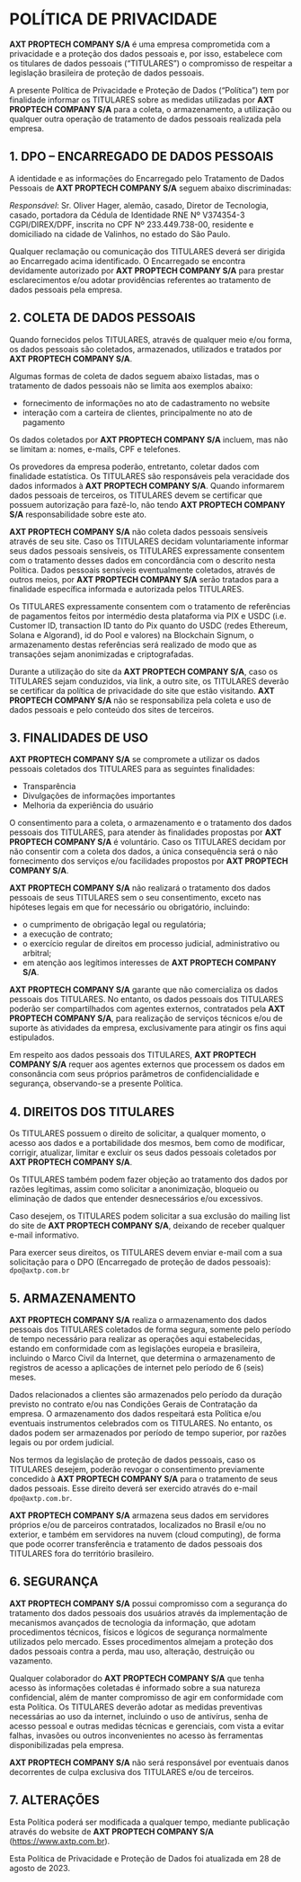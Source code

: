 # POLÍTICA DE PRIVACIDADE

**AXT PROPTECH COMPANY S/A** é uma empresa comprometida com a privacidade e a proteção dos dados pessoais e, por isso, estabelece com os titulares de dados pessoais (“TITULARES”) o compromisso de respeitar a legislação brasileira de proteção de dados pessoais.

A presente Política de Privacidade e Proteção de Dados (“Política”) tem por finalidade informar os TITULARES sobre as medidas utilizadas por **AXT PROPTECH COMPANY S/A** para a coleta, o armazenamento, a utilização ou qualquer outra operação de tratamento de dados pessoais realizada pela empresa.

## 1. DPO – ENCARREGADO DE DADOS PESSOAIS

A identidade e as informações do Encarregado pelo Tratamento de Dados Pessoais de **AXT PROPTECH COMPANY S/A** seguem abaixo discriminadas:

_Responsável_: Sr. Oliver Hager, alemão, casado, Diretor de Tecnologia, casado, portadora da Cédula de Identidade RNE Nº V374354-3 CGPI/DIREX/DPF, inscrita no CPF Nº 233.449.738-00, residente e domiciliado na cidade de Valinhos, no estado do São Paulo.

Qualquer reclamação ou comunicação dos TITULARES deverá ser dirigida ao Encarregado acima identificado. O Encarregado se encontra devidamente autorizado por **AXT PROPTECH COMPANY S/A** para prestar esclarecimentos e/ou adotar providências referentes ao tratamento de dados pessoais pela empresa.

## 2. COLETA DE DADOS PESSOAIS

Quando fornecidos pelos TITULARES, através de qualquer meio e/ou forma, os dados pessoais são coletados, armazenados, utilizados e tratados por **AXT PROPTECH COMPANY S/A**.

Algumas formas de coleta de dados seguem abaixo listadas, mas o tratamento de dados pessoais não se limita aos exemplos abaixo:

- fornecimento de informações no ato de cadastramento no website
- interação com a carteira de clientes, principalmente no ato de pagamento

Os dados coletados por **AXT PROPTECH COMPANY S/A** incluem, mas não se limitam a: nomes, e-mails, CPF e telefones.

Os provedores da empresa poderão, entretanto, coletar dados com finalidade estatística. Os TITULARES são responsáveis pela veracidade dos dados informados à **AXT PROPTECH COMPANY S/A**. Quando informarem dados pessoais de terceiros, os TITULARES devem se certificar que possuem autorização para fazê-lo, não tendo **AXT PROPTECH COMPANY S/A** responsabilidade sobre este ato.

**AXT PROPTECH COMPANY S/A** não coleta dados pessoais sensíveis através de seu site. Caso os TITULARES decidam voluntariamente informar seus dados pessoais sensíveis, os TITULARES expressamente consentem com o tratamento desses dados em concordância com o descrito nesta Política. Dados pessoais sensíveis eventualmente coletados, através de outros meios, por **AXT PROPTECH COMPANY S/A** serão tratados para a finalidade específica informada e autorizada pelos TITULARES.

Os TITULARES expressamente consentem com o tratamento de referências de pagamentos feitos por intermédio desta plataforma via PIX e USDC (i.e. Customer ID, transaction ID tanto do Pix quanto do USDC (redes Ethereum, Solana e Algorand), id do Pool e valores) na Blockchain Signum, o armazenamento destas referências será realizado de modo que as transações sejam anonimizadas e criptografadas.

Durante a utilização do site da **AXT PROPTECH COMPANY S/A**, caso os TITULARES sejam conduzidos, via link, a outro site, os TITULARES deverão se certificar da política de privacidade do site que estão visitando. **AXT PROPTECH COMPANY S/A** não se responsabiliza pela coleta e uso de dados pessoais e pelo conteúdo dos sites de terceiros.

## 3. FINALIDADES DE USO

**AXT PROPTECH COMPANY S/A** se compromete a utilizar os dados pessoais coletados dos TITULARES para as seguintes finalidades:

- Transparência
- Divulgações de informações importantes
- Melhoria da experiência do usuário

O consentimento para a coleta, o armazenamento e o tratamento dos dados pessoais dos TITULARES, para atender às finalidades propostas por **AXT PROPTECH COMPANY S/A** é voluntário. Caso os TITULARES decidam por não consentir com a coleta dos dados, a única consequência será o não fornecimento dos serviços e/ou facilidades propostos por **AXT PROPTECH COMPANY S/A**.

**AXT PROPTECH COMPANY S/A** não realizará o tratamento dos dados pessoais de seus TITULARES sem o seu consentimento, exceto nas hipóteses legais em que for necessário ou obrigatório, incluindo:

- o cumprimento de obrigação legal ou regulatória;
- a execução de contrato;
- o exercício regular de direitos em processo judicial, administrativo ou arbitral;
- em atenção aos legítimos interesses de **AXT PROPTECH COMPANY S/A**.

**AXT PROPTECH COMPANY S/A** garante que não comercializa os dados pessoais dos TITULARES. No entanto, os dados pessoais dos TITULARES poderão ser compartilhados com agentes externos, contratados pela **AXT PROPTECH COMPANY S/A**, para realização de serviços técnicos e/ou de suporte às atividades da empresa, exclusivamente para atingir os fins aqui estipulados.

Em respeito aos dados pessoais dos TITULARES, **AXT PROPTECH COMPANY S/A** requer aos agentes externos que processem os dados em consonância com seus próprios parâmetros de confidencialidade e segurança, observando-se a presente Política.

## 4. DIREITOS DOS TITULARES

Os TITULARES possuem o direito de solicitar, a qualquer momento, o acesso aos dados e a portabilidade dos mesmos, bem como de modificar, corrigir, atualizar, limitar e excluir os seus dados pessoais coletados por **AXT PROPTECH COMPANY S/A**.

Os TITULARES também podem fazer objeção ao tratamento dos dados por razões legítimas, assim como solicitar a anonimização, bloqueio ou eliminação de dados que entender desnecessários e/ou excessivos.

Caso desejem, os TITULARES podem solicitar a sua exclusão do mailing list do site de **AXT PROPTECH COMPANY S/A**, deixando de receber qualquer e-mail informativo.

Para exercer seus direitos, os TITULARES devem enviar e-mail com a sua solicitação para o DPO (Encarregado de proteção de dados pessoais): `dpo@axtp.com.br`

## 5. ARMAZENAMENTO

**AXT PROPTECH COMPANY S/A** realiza o armazenamento dos dados pessoais dos TITULARES coletados de forma segura, somente pelo período de tempo necessário para realizar as operações aqui estabelecidas, estando em conformidade com as legislações europeia e brasileira, incluindo o Marco Civil da Internet, que determina o armazenamento de registros de acesso a aplicações de internet pelo período de 6 (seis) meses.

Dados relacionados a clientes são armazenados pelo período da duração previsto no contrato e/ou nas Condições Gerais de Contratação da empresa. O armazenamento dos dados respeitará esta Política e/ou eventuais instrumentos celebrados com os TITULARES. No entanto, os dados podem ser armazenados por período de tempo superior, por razões legais ou por ordem judicial.

Nos termos da legislação de proteção de dados pessoais, caso os TITULARES desejem, poderão revogar o consentimento previamente concedido à **AXT PROPTECH COMPANY S/A** para o tratamento de seus dados pessoais. Esse direito deverá ser exercido através do e-mail `dpo@axtp.com.br`.

**AXT PROPTECH COMPANY S/A** armazena seus dados em servidores próprios e/ou de parceiros contratados, localizados no Brasil e/ou no exterior, e também em servidores na nuvem (cloud computing), de forma que pode ocorrer transferência e tratamento de dados pessoais dos TITULARES fora do território brasileiro.

## 6. SEGURANÇA

**AXT PROPTECH COMPANY S/A** possui compromisso com a segurança do tratamento dos dados pessoais dos usuários através da implementação de mecanismos avançados de tecnologia da informação, que adotam procedimentos técnicos, físicos e lógicos de segurança normalmente utilizados pelo mercado. Esses procedimentos almejam a proteção dos dados pessoais contra a perda, mau uso, alteração, destruição ou vazamento.

Qualquer colaborador do **AXT PROPTECH COMPANY S/A** que tenha acesso às informações coletadas é informado sobre a sua natureza confidencial, além de manter compromisso de agir em conformidade com esta Política. Os TITULARES deverão adotar as medidas preventivas necessárias ao uso da internet, incluindo o uso de antivírus, senha de acesso pessoal e outras medidas técnicas e gerenciais, com vista a evitar falhas, invasões ou outros inconvenientes no acesso às ferramentas disponibilizadas pela empresa.

**AXT PROPTECH COMPANY S/A** não será responsável por eventuais danos decorrentes de culpa exclusiva dos TITULARES e/ou de terceiros.

## 7. ALTERAÇÕES

Esta Política poderá ser modificada a qualquer tempo, mediante publicação através do website de **AXT PROPTECH COMPANY S/A** (https://www.axtp.com.br).

Esta Política de Privacidade e Proteção de Dados foi atualizada em 28 de agosto de 2023.

